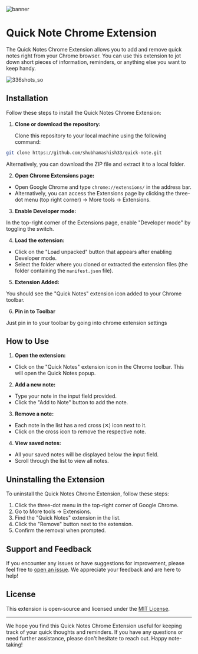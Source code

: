 
![banner](https://github.com/shubhamashish33/quick-note/assets/78084828/64acf6fe-df26-45c3-a0a7-bbd11c24f6c3)



# Quick Note Chrome Extension

The Quick Notes Chrome Extension allows you to add and remove quick notes right from your Chrome browser. You can use this extension to jot down short pieces of information, reminders, or anything else you want to keep handy.

![336shots_so](https://github.com/shubhamashish33/quick-note/assets/78084828/b8884f27-48de-429c-a1c6-1d93b4f2c7b6)



## Installation

Follow these steps to install the Quick Notes Chrome Extension:

1. **Clone or download the repository:**

   Clone this repository to your local machine using the following command:

``` bash
git clone https://github.com/shubhamashish33/quick-note.git
```

Alternatively, you can download the ZIP file and extract it to a local folder.

2. **Open Chrome Extensions page:**

- Open Google Chrome and type `chrome://extensions/` in the address bar.
- Alternatively, you can access the Extensions page by clicking the three-dot menu (top right corner) -> More tools -> Extensions.

3. **Enable Developer mode:**

In the top-right corner of the Extensions page, enable "Developer mode" by toggling the switch.

4. **Load the extension:**

- Click on the "Load unpacked" button that appears after enabling Developer mode.
- Select the folder where you cloned or extracted the extension files (the folder containing the `manifest.json` file).

5. **Extension Added:**

You should see the "Quick Notes" extension icon added to your Chrome toolbar.

6. **Pin in to Toolbar**
   
Just pin in to your toolbar by going into chrome extension settings

## How to Use

1. **Open the extension:**

- Click on the "Quick Notes" extension icon in the Chrome toolbar. This will open the Quick Notes popup.

2. **Add a new note:**

- Type your note in the input field provided.
- Click the "Add to Note" button to add the note.

3. **Remove a note:**

- Each note in the list has a red cross (✕) icon next to it.
- Click on the cross icon to remove the respective note.

4. **View saved notes:**

- All your saved notes will be displayed below the input field.
- Scroll through the list to view all notes.

## Uninstalling the Extension

To uninstall the Quick Notes Chrome Extension, follow these steps:

1. Click the three-dot menu in the top-right corner of Google Chrome.
2. Go to More tools -> Extensions.
3. Find the "Quick Notes" extension in the list.
4. Click the "Remove" button next to the extension.
5. Confirm the removal when prompted.

## Support and Feedback

If you encounter any issues or have suggestions for improvement, please feel free to [open an issue](https://github.com/shubhamashish33/quick-note/issues). We appreciate your feedback and are here to help!

## License

This extension is open-source and licensed under the [MIT License](LICENSE).

---

We hope you find this Quick Notes Chrome Extension useful for keeping track of your quick thoughts and reminders. If you have any questions or need further assistance, please don't hesitate to reach out. Happy note-taking!
